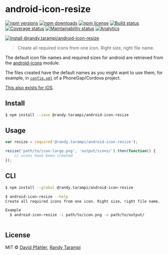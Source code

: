 # android-icon-resize 

[![npm versions](https://img.shields.io/npm/v/@randy.tarampi/android-icon-resize.svg?style=flat-square)](https://www.npmjs.org/package/@randy.tarampi/android-icon-resize)
[![npm downloads](https://img.shields.io/npm/dt/@randy.tarampi/android-icon-resize.svg?style=flat-square)](https://www.npmjs.com/package/@randy.tarampi/android-icon-resize)
[![npm license](https://img.shields.io/npm/l/@randy.tarampi/android-icon-resize.svg?registry_uri=https%3A%2F%2Fregistry.npmjs.com&style=flat-square)](https://www.npmjs.com/package/@randy.tarampi/android-icon-resize)
[![Build status](https://img.shields.io/travis/com/randytarampi/pwa.svg?style=flat-square)](https://travis-ci.com/randytarampi/pwa)
[![Coverage status](https://img.shields.io/coveralls/randytarampi/pwa.svg?style=flat-square)](https://coveralls.io/github/randytarampi/pwa?branch=master)
[![Maintainability status](https://img.shields.io/codeclimate/maintainability-percentage/randytarampi/pwa.svg?style=flat-square)](https://codeclimate.com/github/randytarampi/pwa/maintainability)
[![Analytics](https://ga-beacon.appspot.com/UA-50921068-1/beacon/github/randytarampi/android-icon-resize/?flat&useReferrer)](https://github.com/igrigorik/ga-beacon)


[![Install @randy.tarampi/android-icon-resize](https://nodeico.herokuapp.com/@randy.tarampi/android-icon-resize.svg)](https://www.npmjs.com/package/@randy.tarampi/android-icon-resize) 

> Create all required icons from one icon. Right size, right file name.

The default icon file names and required sizes for android are retrieved from the [android-icons](http://github.com/randytarampi/android-icons) module. 

The files created have the default names as you might want to use them, for example, in [`config.xml`](http://docs.phonegap.com/en/3.5.0/config_ref_images.md.html) of a PhoneGap/Cordova project.

[This also exists for iOS](../ios-icon-resize).

## Install

```sh
$ npm install --save @randy.tarampi/android-icon-resize
```


## Usage

```js
var resize = require('@randy.tarampi/android-icon-resize');

resize('path/to/icon-large.png', 'output/icons/').then(function() {
	// icons have been created
});

```


## CLI

```sh
$ npm install --global @randy.tarampi/android-icon-resize
```

```sh
$ android-icon-resize --help
Create all required icons from one icon. Right size, right file name.

Example
  $ android-icon-resize -i path/to/icon.png -o path/to/output/
	
```


## License
MIT © [David Pfahler](http://excellenteasy.com), [Randy Tarampi](http://randytarampi.ca)
